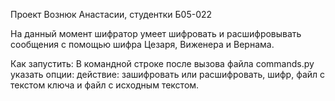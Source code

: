 Проект Вознюк Анастасии, студентки Б05-022

На данный момент шифратор умеет шифровать и расшифровывать сообщения с помощью шифра Цезаря, Виженера и Вернама.

Как запустить: В командной строке после вызова файла commands.py указать опции: действие: зашифровать или расшифровать, шифр, файл с текстом ключа и файл с исходным текстом.


